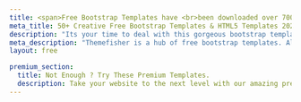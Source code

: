 ```yaml
---
title: <span>Free Bootstrap Templates have <br>been downloaded over 70000+ times</span>
meta_title: 50+ Creative Free Bootstrap Templates & HTML5 Templates 2022
description: "Its your time to deal with this gorgeous bootstrap templates"
meta_description: "Themefisher is a hub of free bootstrap templates. All of our templates are crafted with elegant design bootstrap, HTML5 support and also responsive support."
layout: free

premium_section:
  title: Not Enough ? Try These Premium Templates.
  description: Take your website to the next level with our amazing premium Bootstrap Templates.
---
```


